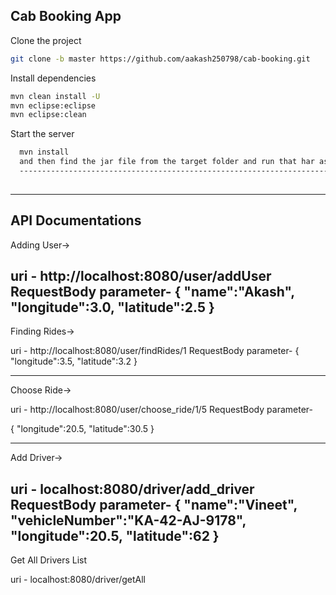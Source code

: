 ## Cab Booking App 


Clone the project

```bash
git clone -b master https://github.com/aakash250798/cab-booking.git

```

Install dependencies

```bash
mvn clean install -U
mvn eclipse:eclipse
mvn eclipse:clean
```

Start the server

```bash
  mvn install
  and then find the jar file from the target folder and run that har as java -jar [jar name]
  --------------------------------------------------------------------------------------
  
```
  
  
------------------------------------------------------------------------------------------------------------------------------------------------------------------------------------------------


  API Documentations
-----------------------

Adding User->

uri - http://localhost:8080/user/addUser
RequestBody parameter-
{
    "name":"Akash",
    "longitude":3.0,
    "latitude":2.5
}
-----------------------------

Finding Rides->

uri - http://localhost:8080/user/findRides/1
RequestBody parameter-
{
   "longitude":3.5,
   "latitude":3.2
   }
   
--------------------------------


Choose Ride->

uri - http://localhost:8080/user/choose_ride/1/5
RequestBody parameter-

{
    "longitude":20.5,
    "latitude":30.5
}

-------------------------------

Add Driver->

uri - localhost:8080/driver/add_driver
RequestBody parameter-
{
    "name":"Vineet",
    "vehicleNumber":"KA-42-AJ-9178",
    "longitude":20.5,
    "latitude":62
}
---------------------------

Get All Drivers List

uri - localhost:8080/driver/getAll

